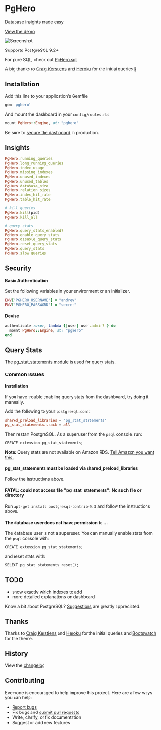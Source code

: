 # PgHero

Database insights made easy

[View the demo](https://pghero.herokuapp.com/)

![Screenshot](https://pghero.herokuapp.com/assets/screenshot-57d07895ddb050f8dd46b98e73ef1415.png)

Supports PostgreSQL 9.2+

For pure SQL, check out [PgHero.sql](https://github.com/ankane/pghero.sql)

A big thanks to [Craig Kerstiens](http://www.craigkerstiens.com/2013/01/10/more-on-postgres-performance/) and [Heroku](https://blog.heroku.com/archives/2013/5/10/more_insight_into_your_database_with_pgextras) for the initial queries :clap:

## Installation

Add this line to your application’s Gemfile:

```ruby
gem 'pghero'
```

And mount the dashboard in your `config/routes.rb`:

```ruby
mount PgHero::Engine, at: "pghero"
```

Be sure to [secure the dashboard](#security) in production.

## Insights

```ruby
PgHero.running_queries
PgHero.long_running_queries
PgHero.index_usage
PgHero.missing_indexes
PgHero.unused_indexes
PgHero.unused_tables
PgHero.database_size
PgHero.relation_sizes
PgHero.index_hit_rate
PgHero.table_hit_rate

# kill queries
PgHero.kill(pid)
PgHero.kill_all

# query stats
PgHero.query_stats_enabled?
PgHero.enable_query_stats
PgHero.disable_query_stats
PgHero.reset_query_stats
PgHero.query_stats
PgHero.slow_queries
```

## Security

#### Basic Authentication

Set the following variables in your environment or an initializer.

```ruby
ENV["PGHERO_USERNAME"] = "andrew"
ENV["PGHERO_PASSWORD"] = "secret"
```

#### Devise

```ruby
authenticate :user, lambda {|user| user.admin? } do
  mount PgHero::Engine, at: "pghero"
end
```

## Query Stats

The [pg_stat_statements module](http://www.postgresql.org/docs/9.3/static/pgstatstatements.html) is used for query stats.

### Common Issues

#### Installation

If you have trouble enabling query stats from the dashboard, try doing it manually.

Add the following to your `postgresql.conf`:

```conf
shared_preload_libraries = 'pg_stat_statements'
pg_stat_statements.track = all
```

Then restart PostgreSQL. As a superuser from the `psql` console, run:

```psql
CREATE extension pg_stat_statements;
```

**Note:** Query stats are not available on Amazon RDS. [Tell Amazon you want this.](https://forums.aws.amazon.com/thread.jspa?messageID=548724)

#### pg_stat_statements must be loaded via shared_preload_libraries

Follow the instructions above.

#### FATAL: could not access file "pg_stat_statements": No such file or directory

Run `apt-get install postgresql-contrib-9.3` and follow the instructions above.

#### The database user does not have permission to ...

The database user is not a superuser.  You can manually enable stats from the `psql` console with:

```psql
CREATE extension pg_stat_statements;
```

and reset stats with:

```psql
SELECT pg_stat_statements_reset();
```

## TODO

- show exactly which indexes to add
- more detailed explanations on dashboard

Know a bit about PostgreSQL? [Suggestions](https://github.com/ankane/pghero/issues) are greatly appreciated.

## Thanks

Thanks to [Craig Kerstiens](http://www.craigkerstiens.com/2013/01/10/more-on-postgres-performance/) and [Heroku](https://blog.heroku.com/archives/2013/5/10/more_insight_into_your_database_with_pgextras) for the initial queries and [Bootswatch](https://github.com/thomaspark/bootswatch) for the theme.

## History

View the [changelog](https://github.com/ankane/pghero/blob/master/CHANGELOG.md)

## Contributing

Everyone is encouraged to help improve this project. Here are a few ways you can help:

- [Report bugs](https://github.com/ankane/pghero/issues)
- Fix bugs and [submit pull requests](https://github.com/ankane/pghero/pulls)
- Write, clarify, or fix documentation
- Suggest or add new features
